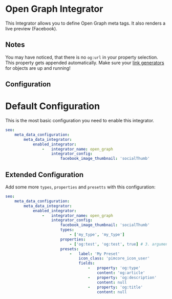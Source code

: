 # Open Graph Integrator
This Integrator allows you to define Open Graph meta tags.
It also renders a live preview (Facebook).

## Notes
You may have noticed, that there is no `og:url` in your property selection.
This property gets appended automatically. Make sure your [link generators](https://pimcore.com/docs/5.x/Development_Documentation/Objects/Object_Classes/Class_Settings/Link_Generator.html) for objects are up and running! 

## Configuration

# Default Configuration
This is the most basic configuration you need to enable this integrator.

```yaml
seo:
    meta_data_configuration:
        meta_data_integrator:
            enabled_integrator:
                -   integrator_name: open_graph
                    integrator_config:
                        facebook_image_thumbnail: 'socialThumb'
```

## Extended Configuration
Add some more `types`, `properties` and `presetts` with this configuration:

```yaml
seo:
    meta_data_configuration:
        meta_data_integrator:
            enabled_integrator:
                -   integrator_name: open_graph
                    integrator_config:
                        facebook_image_thumbnail: 'socialThumb'
                        types:
                            - ['my_type', 'my_type']
                        properties:
                            - ['og:test', 'og:test', true] # 3. argument: allow export to xliff translation
                        presets:
                            -   label: 'My Preset'
                                icon_class: 'pimcore_icon_user'
                                fields:
                                    -   property: 'og:type'
                                        content: 'og:article'
                                    -   property: 'og:description'
                                        content: null
                                    -   property: 'og:title'
                                        content: null
```
